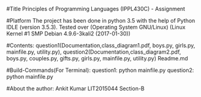 #Title
  Principles of Programming Languages (IPPL430C) - Assignment
  
#Platform
  The project has been done in python 3.5 with the help of Python IDLE (version 3.5.3). Tested over (Operating System GNU/Linux) 
  (Linux Kernel #1 SMP Debian 4.9.6-3kali2 (2017-01-30))
  
 #Contents:
    question1(Documentation,class_diagram1.pdf, boys.py, girls.py, mainfile.py, utility.py),
    question2(Documentation,class_diagram2.pdf, boys.py, couples.py, gifts.py, girls.py, mainfile.py, utility.py)
    Readme.md
 
 
#Build-Commands(For Terminal):
question1:
    python mainfile.py
question2:
    python mainfile.py

#About the author:
    Ankit Kumar
    LIT2015044
    Section-B
   
